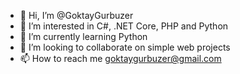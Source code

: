- 👋 Hi, I’m @GoktayGurbuzer
- 👀 I’m interested in C#, .NET Core, PHP and Python
- 🌱 I’m currently learning Python
- 💞️ I’m looking to collaborate on simple web projects
- 📫 How to reach me goktaygurbuzer@gmail.com
